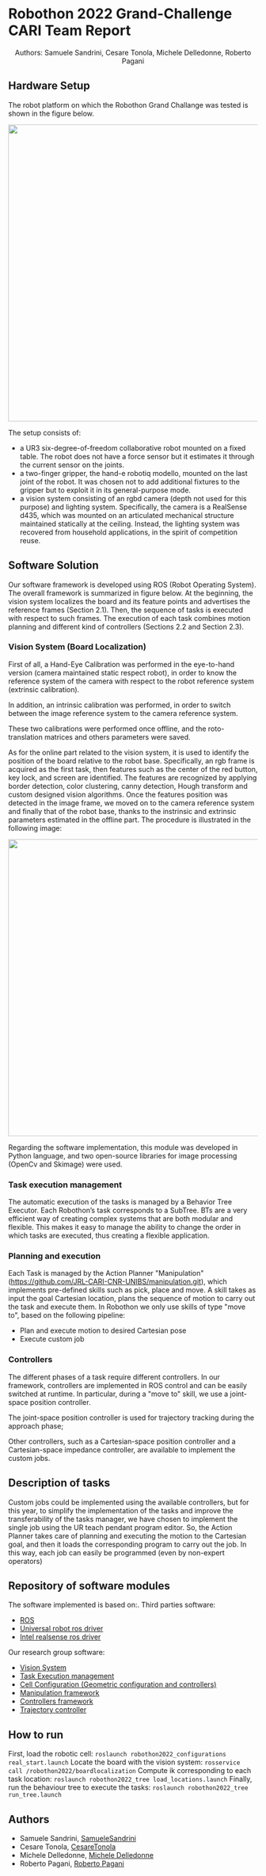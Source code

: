 # Robothon 2022 Grand-Challenge CARI Team Report
<p align="center">
Authors: Samuele Sandrini, Cesare Tonola, 
Michele Delledonne, Roberto Pagani
</p>

## Hardware Setup
The robot platform on which the Robothon Grand Challange was tested is shown in the figure below.
<p align="center">
  <img height="600" src="https://github.com/JRL-CARI-CNR-UNIBS/robothon2022_report/blob/master/images/Robothon_Setup_Without_Electromagnet.png">
</p>

The setup consists of:
- a UR3 six-degree-of-freedom collaborative robot mounted on a fixed table. The robot does not have a force sensor but it estimates it through the current sensor on the joints. 
- a two-finger gripper, the hand-e robotiq modello, mounted on the last joint of the robot. It was chosen not to add additional fixtures to the gripper but to exploit it in its general-purpose mode.
- a vision system consisting of an rgbd camera (depth not used for this purpose) and lighting system. Specifically, the camera is a RealSense d435, which was mounted on an articulated mechanical structure maintained statically at the ceiling. Instead, the lighting system was recovered from household applications, in the spirit of competition reuse.

## Software Solution
Our software framework is developed using ROS (Robot Operating System). The overall framework is summarized in figure below. At the beginning, the vision system localizes the board and its feature points and advertises the reference frames (Section 2.1). Then, the sequence of tasks is executed with respect to such frames. The execution of each task combines motion planning and different kind of controllers (Sections 2.2 and Section 2.3).

### Vision System (Board Localization)
First of all, a Hand-Eye Calibration was performed in the eye-to-hand version (camera maintained static respect robot), in order to know the reference system of the camera with respect to the robot reference system (extrinsic calibration). 

In addition, an intrinsic calibration was performed, in order to switch between the image reference system to the camera reference system.

These two calibrations were performed once offline, and the roto-translation matrices and others parameters were saved.

As for the online part related to the vision system, it is used to identify the position of the board relative to the robot base. Specifically, an rgb frame is acquired as the first task, then features such as the center of the red button, key lock, and screen are identified. The features are recognized by applying border detection, color clustering, canny detection, Hough transform and custom designed vision algorithms. Once the features position was detected in the image frame, we moved on to the camera reference system and finally that of the robot base, thanks to the instrinsic and extrinsic parameters estimated in the offline part. The procedure is illustrated in the following image:
<p align="center">
  <img height="600" src="https://github.com/JRL-CARI-CNR-UNIBS/robothon2022_report/blob/master/images/online_vision_scheme.png">
</p>

Regarding the software implementation, this module was developed in Python language, and two open-source libraries for image processing (OpenCv and Skimage) were used.


### Task execution management
The automatic execution of the tasks is managed by a Behavior Tree Executor. Each Robothon’s task corresponds to a SubTree. BTs are a very efficient way of creating complex systems that are both modular and flexible. This makes it easy to manage the ability to change the order in which tasks are executed, thus creating a flexible application.

### Planning and execution
Each Task is managed by the Action Planner "Manipulation"(https://github.com/JRL-CARI-CNR-UNIBS/manipulation.git), which implements pre-defined skills such as pick, place and move. A skill takes as input the goal Cartesian location, plans the sequence of motion to carry out the task and execute them. 
In Robothon we only use skills of type "move to", based on the following pipeline:
- Plan and execute motion to desired Cartesian pose
- Execute custom job

### Controllers

The different phases of a task require different controllers. In our framework, controllers are implemented in ROS control and can be easily switched at runtime. In particular, during a "move to" skill, we use a joint-space position controller.

The joint-space position controller is used for trajectory tracking during the approach phase; 

Other controllers, such as a Cartesian-space position controller and a Cartesian-space impedance controller, are available to implement the custom jobs.

## Description of tasks
Custom jobs could be implemented using the available controllers, but for this year, to simplify the implementation of the tasks and improve the transferability of the tasks manager, we have chosen to implement the single job using the UR teach pendant program editor. So, the Action Planner takes care of planning and executing the motion to the Cartesian goal, and then it loads the corresponding program to carry out the job. In this way, each job can easily be programmed (even by non-expert operators)

## Repository of software modules
The software implemented is based on:.
Third parties software:
- [ROS](https://www.ros.org/)
- [Universal robot ros driver](https://github.com/UniversalRobots/Universal_Robots_ROS_Driver)
- [Intel realsense ros driver](https://github.com/IntelRealSense/realsense-ros)

Our research group software:
- [Vision System](https://github.com/JRL-CARI-CNR-UNIBS/robothon2022_vision)
- [Task Execution management](https://github.com/JRL-CARI-CNR-UNIBS/robothon2022_tree)
- [Cell Configuration (Geometric configuration and controllers)](https://github.com/JRL-CARI-CNR-UNIBS/robothon2022_cell)
- [Manipulation framework](https://github.com/JRL-CARI-CNR-UNIBS/manipulation)
- [Controllers framework](https://github.com/CNR-STIIMA-IRAS/cnr_ros_control)
- [Trajectory controller](https://github.com/CNR-STIIMA-IRAS/cnr_motion_control)

## How to run
First, load the robotic cell:
``
roslaunch robothon2022_configurations real_start.launch
``
Locate the board with the vision system:
``
rosservice call /robothon2022/boardlocalization
``
Compute ik corresponding to each task location:
``
roslaunch robothon2022_tree load_locations.launch
``
Finally, run the behaviour tree to execute the tasks:
``
roslaunch robothon2022_tree run_tree.launch
``

## Authors

- Samuele Sandrini, [SamueleSandrini](https://github.com/SamueleSandrini)
- Cesare Tonola, [CesareTonola](https://github.com/CesareTonola)
- Michele Delledonne, [Michele Delledonne](https://github.com/MichiDelle)
- Roberto Pagani, [Roberto Pagani](https://github.com/Roby-Pagani)
